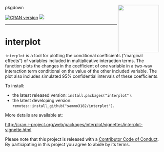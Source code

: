 pkgdown <img src="https://user-images.githubusercontent.com/58319029/112086636-891c0600-8bc7-11eb-8ab3-9737dd1483d1.png" width = "134.435" height = "155.25" align="right" />

[![CRAN version](http://www.r-pkg.org/badges/version/interplot)](https://cran.r-project.org/package=interplot) ![](http://cranlogs.r-pkg.org/badges/grand-total/interplot)

------------------------------------------------------------------------
interplot
=========

`interplot` is a tool for plotting the conditional coefficients ("marginal effects") of variables included in multiplicative interaction terms. The function plots the changes in the coefficient of one variable in a two-way interaction term conditional on the value of the other included variable. The plot also includes simulated 95% confidential intervals of these coefficients.

To install:

* the latest released version: `install.packages("interplot")`.
* the latest developing version: `remotes::install_github("sammo3182/interplot")`.


More details are available at:

http://cran.r-project.org/web/packages/interplot/vignettes/interplot-vignette.html


Please note that this project is released with a [Contributor Code of Conduct](https://github.com/sammo3182/interplot/blob/master/CONDUCT.md). By participating in this project you agree to abide by its terms.
